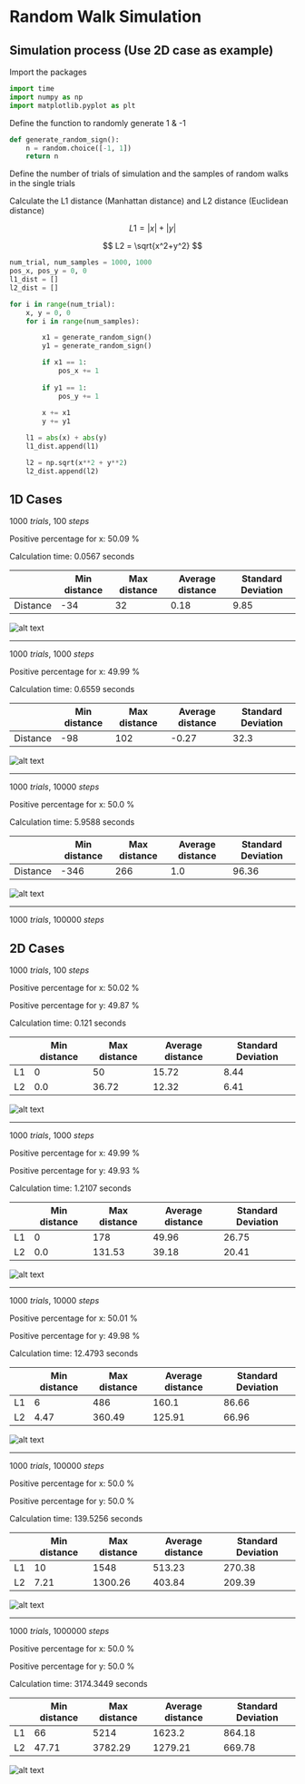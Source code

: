 # Random Walk Simulation

## Simulation process (Use 2D case as example)

Import the packages

```python
import time
import numpy as np
import matplotlib.pyplot as plt
```

Define the function to randomly generate 1 & -1

```python
def generate_random_sign():
    n = random.choice([-1, 1])
    return n
```

Define the number of trials of simulation and the samples of random walks in the single trials

Calculate the L1 distance (Manhattan distance) and L2 distance (Euclidean distance)

$$
L1 = |x| + |y|
$$

$$
L2 = \sqrt{x^2+y^2}
$$

```python
num_trial, num_samples = 1000, 1000
pos_x, pos_y = 0, 0
l1_dist = []
l2_dist = []

for i in range(num_trial):
    x, y = 0, 0
    for i in range(num_samples):

        x1 = generate_random_sign()
        y1 = generate_random_sign()

        if x1 == 1:
            pos_x += 1
    
        if y1 == 1:
            pos_y += 1
        
        x += x1
        y += y1

    l1 = abs(x) + abs(y)
    l1_dist.append(l1)

    l2 = np.sqrt(x**2 + y**2)
    l2_dist.append(l2)
```

## 1D Cases

$1000\ trials, \ 100\ steps$

Positive percentage for x: 50.09 %

Calculation time: 0.0567 seconds

|  | Min distance | Max distance | Average distance | Standard Deviation |
| - | - | - | - | - |
| Distance | -34 | 32 | 0.18 | 9.85 |

![alt text](graph/1D_1000_100.png)

---

$1000\ trials, \ 1000\ steps$

Positive percentage for x: 49.99 %

Calculation time: 0.6559 seconds

|  | Min distance | Max distance | Average distance | Standard Deviation |
| - | - | - | - | - |
| Distance | -98 | 102 | -0.27 | 32.3 |

![alt text](graph/1D_1000_1000.png)

---

$1000\ trials, \ 10000\ steps$

Positive percentage for x: 50.0 %

Calculation time: 5.9588 seconds

|  | Min distance | Max distance | Average distance | Standard Deviation |
| - | - | - | - | - |
| Distance | -346 | 266 | 1.0 | 96.36 |

![alt text](graph/1D_1000_10000.png)

---

$1000\ trials, \ 100000\ steps$



## 2D Cases

$1000\ trials, \ 100\ steps$

Positive percentage for x: 50.02 %

Positive percentage for y: 49.87 %

Calculation time: 0.121 seconds

|  | Min distance | Max distance | Average distance | Standard Deviation |
| - | - | - | - | - |
| L1 | 0 | 50 | 15.72 | 8.44 |
| L2 | 0.0 | 36.72 | 12.32 | 6.41 |

![alt text](graph/2D_1000_100.png)

---

$1000\ trials, \ 1000\ steps$

Positive percentage for x: 49.99 %

Positive percentage for y: 49.93 %

Calculation time: 1.2107 seconds

|  | Min distance | Max distance | Average distance | Standard Deviation |
| - | - | - | - | - |
| L1 | 0 | 178 | 49.96 | 26.75 |
| L2 | 0.0 | 131.53 | 39.18 | 20.41 |

![alt text](graph/2d_1000_1000.png)

---

$1000\ trials, \ 10000\ steps$

Positive percentage for x: 50.01 %

Positive percentage for y: 49.98 %

Calculation time: 12.4793 seconds

|  | Min distance | Max distance | Average distance | Standard Deviation |
| - | - | - | - | - |
| L1 | 6 | 486 | 160.1 | 86.66 |
| L2 | 4.47 | 360.49 | 125.91 | 66.96 |

![alt text](graph/2D_1000_10000.png)

---
$1000\ trials, \ 100000\ steps$

Positive percentage for x: 50.0 %

Positive percentage for y: 50.0 %

Calculation time: 139.5256 seconds

|  | Min distance | Max distance | Average distance | Standard Deviation |
| - | - | - | - | - |
| L1 | 10 | 1548 | 513.23 | 270.38 |
| L2 | 7.21 | 1300.26 | 403.84 | 209.39 |

![alt text](graph/2D_1000_100000.png)

---

$1000\ trials, \ 1000000\ steps$

Positive percentage for x: 50.0 %

Positive percentage for y: 50.0 %

Calculation time: 3174.3449 seconds

|  | Min distance | Max distance | Average distance | Standard Deviation |
| - | - | - | - | - |
| L1 | 66 | 5214 | 1623.2 | 864.18 |
| L2 | 47.71 | 3782.29 | 1279.21 | 669.78 |

![alt text](graph/2D_1000_1000000.png)